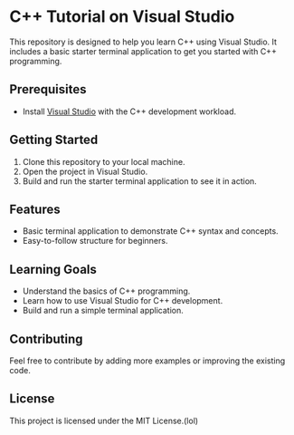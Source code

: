 # C++ Tutorial on Visual Studio

This repository is designed to help you learn C++ using Visual Studio. It includes a basic starter terminal application to get you started with C++ programming.

## Prerequisites

- Install [Visual Studio](https://visualstudio.microsoft.com/) with the C++ development workload.

## Getting Started

1. Clone this repository to your local machine.
2. Open the project in Visual Studio.
3. Build and run the starter terminal application to see it in action.

## Features

- Basic terminal application to demonstrate C++ syntax and concepts.
- Easy-to-follow structure for beginners.

## Learning Goals

- Understand the basics of C++ programming.
- Learn how to use Visual Studio for C++ development.
- Build and run a simple terminal application.

## Contributing

Feel free to contribute by adding more examples or improving the existing code.

## License

This project is licensed under the MIT License.(lol)
